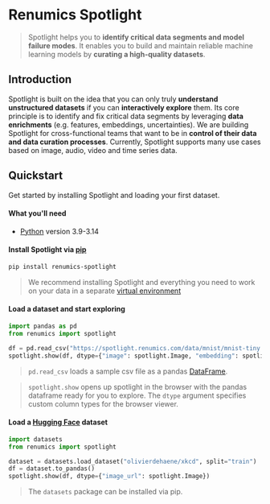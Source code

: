 # Renumics Spotlight

> Spotlight helps you to **identify critical data segments and model failure modes**. It enables you to build and maintain reliable machine learning models by **curating a high-quality datasets**.

## Introduction

Spotlight is built on the idea that you can only truly **understand unstructured datasets** if you can **interactively explore** them. Its core principle is to identify and fix critical data segments by leveraging **data enrichments** (e.g. features, embeddings, uncertainties). We are building Spotlight for cross-functional teams that want to be in **control of their data and data curation processes**. Currently, Spotlight supports many use cases based on image, audio, video and time series data.

## Quickstart

Get started by installing Spotlight and loading your first dataset.

#### What you'll need

-   [Python](https://www.python.org/downloads/) version 3.9-3.14

#### Install Spotlight via [pip](https://packaging.python.org/en/latest/key_projects/#pip)

```bash
pip install renumics-spotlight
```

> We recommend installing Spotlight and everything you need to work on your data in a separate [virtual environment](https://docs.python.org/3/tutorial/venv.html)

#### Load a dataset and start exploring

```python
import pandas as pd
from renumics import spotlight

df = pd.read_csv("https://spotlight.renumics.com/data/mnist/mnist-tiny.csv")
spotlight.show(df, dtype={"image": spotlight.Image, "embedding": spotlight.Embedding})
```

> `pd.read_csv` loads a sample csv file as a pandas [DataFrame](https://pandas.pydata.org/docs/reference/api/pandas.DataFrame.html).

> `spotlight.show` opens up spotlight in the browser with the pandas dataframe ready for you to explore. The `dtype` argument specifies custom column types for the browser viewer.

#### Load a [Hugging Face](https://huggingface.co/) dataset

```python
import datasets
from renumics import spotlight

dataset = datasets.load_dataset("olivierdehaene/xkcd", split="train")
df = dataset.to_pandas()
spotlight.show(df, dtype={"image_url": spotlight.Image})
```

> The `datasets` package can be installed via pip.
